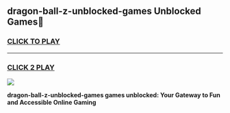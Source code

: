 
## dragon-ball-z-unblocked-games Unblocked Games👋
<h3>
<a href="https://news.freeplayer.one?title=dragon-ball-z-unblocked-games&ref=16F">CLICK TO PLAY</a></h3>
<hr>

<h3>
<a href="https://news.freeplayer.one?title=dragon-ball-z-unblocked-games&ref=16F">CLICK 2 PLAY</a>
  
</h3>

<a href="https://news.freeplayer.one?title=dragon-ball-z-unblocked-games&ref=16F/"><img src="https://clearcache.store/games.png"></a>


**dragon-ball-z-unblocked-games games unblocked: Your Gateway to Fun and Accessible Online Gaming**
